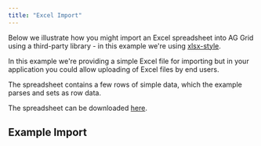 ```yaml
---
title: "Excel Import"
---
```


Below we illustrate how you might import an Excel spreadsheet into AG Grid using a third-party library - in this example we're using [xlsx-style](https://github.com/protobi/js-xlsx).

In this example we're providing a simple Excel file for importing but in your application you could allow uploading of Excel files by end users.

The spreadsheet contains a few rows of simple data, which the example parses and sets as row data.

The spreadsheet can be downloaded [here](https://www.ag-grid.com/example-assets/olympic-data.xlsx).

## Example Import

<grid-example title='Import Excel into AG Grid' name='excel-import' type='vanilla' options='{ "enterprise": true, "exampleHeight": 500, "extras": ["xlsx-style"] }'></grid-example>